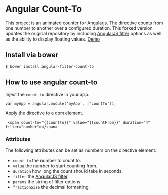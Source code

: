 # Angular Count-To

This project is an animated counter for Angularjs. The directive counts from one number to another over a configured duration. This forked version updates the original repository by including [AngularJS filter](https://docs.angularjs.org/api/ng/filter) options as well as the ability to display floating values.
[Demo](http://pfitzpaddy.github.io/angular-count-to/)

## Install via bower

```
$ bower install angular-filter-count-to
```

## How to use angular count-to

Inject the `count-to` directive in your app.

```
var myApp = angular.module('myApp', ['countTo']);
```

Apply the directive to a dom element.
```
 <span count-to="{{countTo}}" value="{{countFrom}}" duration="4" filter="number"></span>
```


### Attributes

The following attributes can be set as numbers on the directive element.

- ```count-to```  the number to count to.
- ```value```  the number to start counting from.
- ```duration```  how long the count should take in seconds.
- ```filter```  the [AngularJS filter](https://docs.angularjs.org/api/ng/filter).
- ```params```  the string of filter options.
- ```fractionSize```  the decimal formatting.

